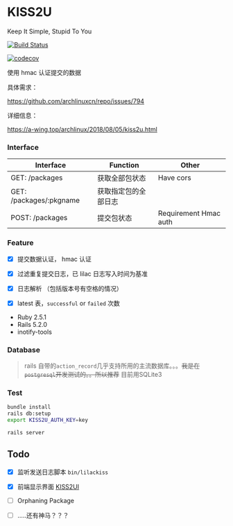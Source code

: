 # KISS2U

Keep It Simple, Stupid To You

[![Build Status](https://travis-ci.org/a-wing/KISS2U.svg?branch=master)](https://travis-ci.org/a-wing/KISS2U)

[![codecov](https://codecov.io/gh/a-wing/KISS2U/branch/master/graph/badge.svg)](https://codecov.io/gh/a-wing/KISS2U)

使用 hmac 认证提交的数据

具体需求：

https://github.com/archlinuxcn/repo/issues/794

详细信息：

https://a-wing.top/archlinux/2018/08/05/kiss2u.html

### Interface
Interface                 | Function             | Other
------------------------- | -------------------- | -------
GET:  /packages           | 获取全部包状态       | Have cors
GET:  /packages/:pkgname  | 获取指定包的全部日志 |
POST: /packages           | 提交包状态           | Requirement Hmac auth


### Feature
- [x] 提交数据认证， hmac 认证
- [x] 过滤重复提交日志，已 lilac 日志写入时间为基准
- [x] 日志解析 （包括版本号有空格的情况）
- [x] latest 表，`successful` or `failed` 次数


* Ruby 2.5.1
* Rails 5.2.0
* inotify-tools

### Database
> rails 自带的`action_record`几乎支持所用的主流数据库。。。~~我是在`postgresql`开发测试的。。所以推荐~~ 目前用SQLite3

### Test

```sh
bundle install
rails db:setup
export KISS2U_AUTH_KEY=key

rails server

```

## Todo
- [x] 监听发送日志脚本 `bin/lilackiss`
- [x] 前端显示界面 [KISS2UI](https://github.com/a-wing/KISS2UI)
- [ ] Orphaning Package
- [ ] .....还有神马？？？

